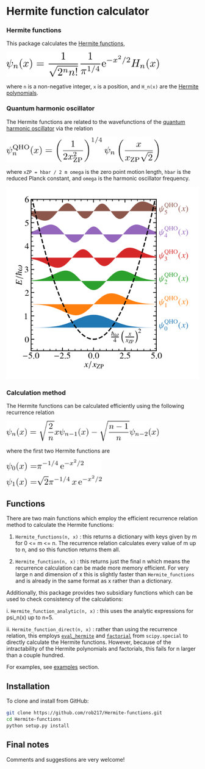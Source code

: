 # Hermite function calculator

### Hermite functions
This package calculates the [Hermite functions](https://en.wikipedia.org/wiki/Hermite_polynomials#Hermite_functions), 

<img src="https://github.com/Rob217/Hermite-functions/blob/master/equations/Hermite_functions.png" width="400" />
<!---
\psi_n(x) = \frac{1}{\sqrt{2^n n!}} \frac{1}{\pi^{1/4}} \text{e}^{-x^2/2} H_n(x)
-->

where `n` is a non-negative integer, `x` is a position, and `H_n(x)` are the [Hermite polynomials](https://en.wikipedia.org/wiki/Hermite_polynomials).

### Quantum harmonic oscillator
The Hermite functions are related to the wavefunctions of the [quantum harmonic oscillator](https://en.wikipedia.org/wiki/Quantum_harmonic_oscillator) via the relation

<img src="https://github.com/Rob217/Hermite-functions/blob/master/equations/QHO_wavefunctions.png" width="400" />
<!---
\psi_n^{\mathrm{QHO}}(x) = \left(\frac{1}{2 x_{\mathrm{ZP}}^2}\right)^{1/4}  \psi_n\left(\frac{x}{x_{\mathrm{ZP}} \sqrt{2}}\right)
-->

where `xZP = hbar / 2 m omega` is the zero point motion length, `hbar` is the reduced Planck constant, and `omega` is the harmonic oscillator frequency.

![alt text](https://github.com/Rob217/Hermite-functions/blob/master/examples/QHO_states.png "Quantum harmonic oscillator wavefunctions")


### Calculation method
The Hermite functions can be calculated efficiently using the following recurrence relation

<img src="https://github.com/Rob217/Hermite-functions/blob/master/equations/recurrence_relation.png" width="400" />
<!---
\psi_n(x) = \sqrt{\frac{2}{n}} x \psi_{n-1}(x) - \sqrt{\frac{n-1}{n}} \psi_{n-2}(x)
-->

where the first two Hermite functions are 

<img src="https://github.com/Rob217/Hermite-functions/blob/master/equations/first_hermite_functions.png" width="250" />
<!---
\psi_0(x) = & \pi^{-1/4} \,\mathrm{e}^{-x^2/2}
\\
\psi_1(x) = & \sqrt{2} \pi^{-1/4} \,x\, \mathrm{e}^{-x^2/2}
-->

## Functions

There are two main functions which employ the efficient recurrence relation method to calculate the Hermite functions:

1. `Hermite_functions(n, x)` : this returns a dictionary with keys given by m for 0 <= m <= n. The recurrence relation calculates every value of m up to n, and so this function returns them all. 

2. `Hermite_function(n, x)` : this returns just the final n which means the recurrence calculation can be made more memory efficient. For very large n and dimension of x this is slightly faster than `Hermite_functions` and is already in the same format as x rather than a dictionary.

Additionally, this package provides two subsidiary functions which can be used to check consistency of the calculations:

i. `Hermite_function_analytic(n, x)` : this uses the analytic expressions for psi_n(x) up to n=5.

ii. `Hermite_function_direct(n, x)` : rather than using the recurrence relation, this employs  [```eval_hermite```](https://docs.scipy.org/doc/scipy/reference/generated/scipy.special.eval_hermite.html) and [```factorial```](https://docs.scipy.org/doc/scipy/reference/generated/scipy.special.factorial.html?highlight=factorial#scipy.special.factorial) from `scipy.special` to directly calculate the Hermite functions. However, because of the intractability of the Hermite polynomials and factorials, this fails for n larger than a couple hundred.

For examples, see [examples](https://github.com/Rob217/Hermite-functions/tree/master/examples) section.


## Installation

To clone and install from GitHub:
```bash
git clone https://github.com/rob217/Hermite-functions.git
cd Hermite-functions
python setup.py install
```

## Final notes

Comments and suggestions are very welcome!
